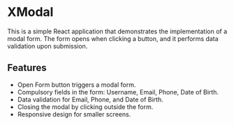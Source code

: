 # XModal

This is a simple React application that demonstrates the implementation of a modal form. The form opens when clicking a button, and it performs data validation upon submission.

## Features

- Open Form button triggers a modal form.
- Compulsory fields in the form: Username, Email, Phone, Date of Birth.
- Data validation for Email, Phone, and Date of Birth.
- Closing the modal by clicking outside the form.
- Responsive design for smaller screens.